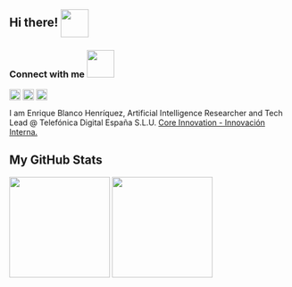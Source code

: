 ## Hi there! <img align='center' src="https://media.giphy.com/media/mnFNB5IIabdgVve3zb/giphy.gif" width="50">


<h3 align='left'> Connect with me <img src='https://raw.githubusercontent.com/ShahriarShafin/ShahriarShafin/main/Assets/handshake.gif' width="49px"> </h3>
<p align = 'left'>
<a href = 'https://www.linkedin.com/in/eblancoh'> <img width = '20px' align= 'center' src="https://raw.githubusercontent.com/rahulbanerjee26/githubAboutMeGenerator/main/icons/linked-in-alt.svg"/></a> 
<a href = 'https://www.twitter.com/eblanco_h'> <img width = '20px' align= 'center' src="https://raw.githubusercontent.com/rahulbanerjee26/githubAboutMeGenerator/main/icons/twitter.svg"/></a> 
<a href = 'https://www.github.com/eblancoh'> <img width = '20px' align= 'center' src="https://raw.githubusercontent.com/rahulbanerjee26/githubAboutMeGenerator/main/icons/github.svg"/></a> 
</br>

<p>I am Enrique Blanco Henríquez, Artificial Intelligence Researcher and Tech Lead @ Telefónica Digital España S.L.U. <a href="https://www.telefonica.com/es/web/innovation/innovacion-interna/research">Core Innovation - Innovación Interna.</a></br>
</p> 

## My GitHub Stats

<img height="180em" src="https://github-readme-stats.vercel.app/api?username=eblancoh&show_icons=true&hide_border=true&&count_private=true&include_all_commits=true&theme=dark" />

<img height="180em" src="https://github-readme-stats.vercel.app/api/top-langs/?username=eblancoh&langs_count=8&layout=compact&theme=dark" />
